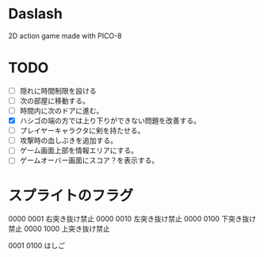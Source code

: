 # Daslash
2D action game made with PICO-8

# TODO
* [ ] 隠れに時間制限を設ける
* [ ] 次の部屋に移動する。
* [ ] 時間内に次のドアに進む。
* [x] ハシゴの端の方では上り下りができない問題を改善する。
* [ ] プレイヤーキャラクタに剣を持たせる。
* [ ] 攻撃時の血しぶきを追加する。
* [ ] ゲーム画面上部を情報エリアにする。
* [ ] ゲームオーバー画面にスコア？を表示する。

# スプライトのフラグ
0000 0001 右突き抜け禁止
0000 0010 左突き抜け禁止
0000 0100 下突き抜け禁止
0000 1000 上突き抜け禁止

0001 0100 はしご
